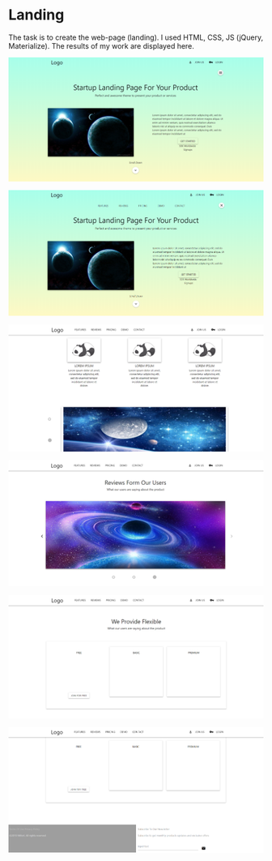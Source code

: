 # Landing
The task is to create the web-page (landing). I used HTML, CSS, JS (jQuery, Materialize).
The results of my work are displayed here.

![image 1](https://github.com/beliachevskaya/Landing/raw/master/prt_scr/prt_scr_1.png)

![image 1](https://github.com/beliachevskaya/Landing/raw/master/prt_scr/prt_scr_2.png)

![image 1](https://github.com/beliachevskaya/Landing/raw/master/prt_scr/prt_scr_3.png)

![image 1](https://github.com/beliachevskaya/Landing/raw/master/prt_scr/prt_scr_4.png)

![image 1](https://github.com/beliachevskaya/Landing/raw/master/prt_scr/prt_scr_5.png)

![image 1](https://github.com/beliachevskaya/Landing/raw/master/prt_scr/prt_scr_6.png)

